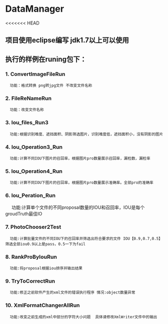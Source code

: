 # DataManager

<<<<<<< HEAD
## 项目使用eclipse编写 jdk1.7以上可以使用

## 执行的样例在runing包下：
  ### 1. ConvertImageFileRun 
      功能：格式转换 png转jpg文件 不改变文件名称
  ### 2. FileReNameRun
      功能：改变文件名称
  ### 3. Iou_files_Run3
      功能:根据识别难度、遮挡面积、阴影筛选图片，识别难度低，遮挡面积小，没有阴影的图片
  ### 4. Iou_Operation3_Run
      功能:计算不同IOU下图片的召回率，根据图片pro数量展示召回率，漏检数，漏检率
  ### 5. Iou_Operation4_Run
      功能:计算不同IOU下图片的召回率，根据图片pro数量展示准确率。全部pro的准确率
  ### 6. Iou_Peration_Run
      功能:计算单个文件的不同proposal数量的IOU和召回率，IOU是每个groudTruth最佳IO
  ### 7. PhotoChooser2Test
      功能:计算批量文件的不同IOU下的召回率并筛选出符合要求的文件 IOU【0.9,0.7,0.5】 筛选全部iou0.9以上是pass，0.5一下为fail
  ### 8. RankProByIouRun
      功能:将proposal根据iou排序并输出结果
  ### 9. TryToCorrectRun
      功能:修正之前软件产生的xml文件的错误执行程序 情况:object数量异常
  ### 10. XmlFormatChangerAllRun
      功能:改变之前生成的xml中部分的字符大小问题  具体请修改XmlWriter文件中的输出
